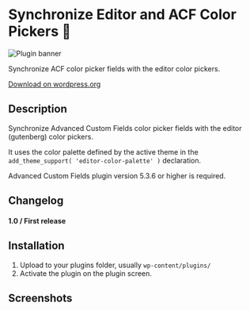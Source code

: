 # Synchronize Editor and ACF Color Pickers 🎨

![Plugin banner](https://mariecomet.fr/wp-content/uploads/2021/02/banner-1544x500-1.png)


Synchronize ACF color picker fields with the editor color pickers.

[Download on wordpress.org](https://wordpress.org/plugins/synchronize-editor-and-acf-color-pickers/advanced/)

## Description

Synchronize Advanced Custom Fields color picker fields with the editor (gutenberg) color pickers.

It uses the color palette defined by the active theme in the `add_theme_support( 'editor-color-palette' )` declaration.

Advanced Custom Fields plugin version 5.3.6 or higher is required.

## Changelog

#### 1.0 / First release

## Installation

1. Upload to your plugins folder, usually `wp-content/plugins/`
2. Activate the plugin on the plugin screen.

## Screenshots
